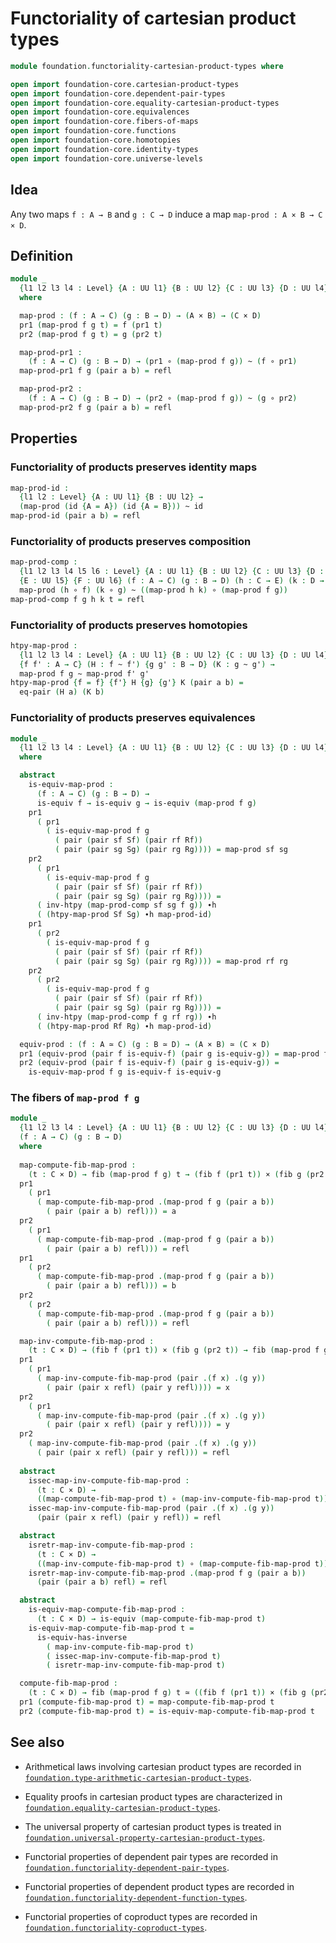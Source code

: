 #  Functoriality of cartesian product types

```agda
module foundation.functoriality-cartesian-product-types where

open import foundation-core.cartesian-product-types
open import foundation-core.dependent-pair-types
open import foundation-core.equality-cartesian-product-types
open import foundation-core.equivalences
open import foundation-core.fibers-of-maps
open import foundation-core.functions
open import foundation-core.homotopies
open import foundation-core.identity-types
open import foundation-core.universe-levels
```

## Idea

Any two maps `f : A → B` and `g : C → D` induce a map `map-prod : A × B → C × D`.

## Definition

```agda
module _
  {l1 l2 l3 l4 : Level} {A : UU l1} {B : UU l2} {C : UU l3} {D : UU l4}
  where

  map-prod : (f : A → C) (g : B → D) → (A × B) → (C × D)
  pr1 (map-prod f g t) = f (pr1 t)
  pr2 (map-prod f g t) = g (pr2 t)

  map-prod-pr1 :
    (f : A → C) (g : B → D) → (pr1 ∘ (map-prod f g)) ~ (f ∘ pr1)
  map-prod-pr1 f g (pair a b) = refl

  map-prod-pr2 :
    (f : A → C) (g : B → D) → (pr2 ∘ (map-prod f g)) ~ (g ∘ pr2)
  map-prod-pr2 f g (pair a b) = refl
```

## Properties

### Functoriality of products preserves identity maps

```agda
map-prod-id :
  {l1 l2 : Level} {A : UU l1} {B : UU l2} →
  (map-prod (id {A = A}) (id {A = B})) ~ id
map-prod-id (pair a b) = refl
```

### Functoriality of products preserves composition

```agda
map-prod-comp :
  {l1 l2 l3 l4 l5 l6 : Level} {A : UU l1} {B : UU l2} {C : UU l3} {D : UU l4}
  {E : UU l5} {F : UU l6} (f : A → C) (g : B → D) (h : C → E) (k : D → F) →
  map-prod (h ∘ f) (k ∘ g) ~ ((map-prod h k) ∘ (map-prod f g))
map-prod-comp f g h k t = refl
```

### Functoriality of products preserves homotopies

```agda
htpy-map-prod :
  {l1 l2 l3 l4 : Level} {A : UU l1} {B : UU l2} {C : UU l3} {D : UU l4}
  {f f' : A → C} (H : f ~ f') {g g' : B → D} (K : g ~ g') →
  map-prod f g ~ map-prod f' g'
htpy-map-prod {f = f} {f'} H {g} {g'} K (pair a b) =
  eq-pair (H a) (K b)
```

### Functoriality of products preserves equivalences

```agda
module _
  {l1 l2 l3 l4 : Level} {A : UU l1} {B : UU l2} {C : UU l3} {D : UU l4}
  where

  abstract
    is-equiv-map-prod :
      (f : A → C) (g : B → D) →
      is-equiv f → is-equiv g → is-equiv (map-prod f g)
    pr1
      ( pr1
        ( is-equiv-map-prod f g
          ( pair (pair sf Sf) (pair rf Rf))
          ( pair (pair sg Sg) (pair rg Rg)))) = map-prod sf sg
    pr2
      ( pr1
        ( is-equiv-map-prod f g
          ( pair (pair sf Sf) (pair rf Rf))
          ( pair (pair sg Sg) (pair rg Rg)))) =
      ( inv-htpy (map-prod-comp sf sg f g)) ∙h
      ( (htpy-map-prod Sf Sg) ∙h map-prod-id)
    pr1
      ( pr2
        ( is-equiv-map-prod f g
          ( pair (pair sf Sf) (pair rf Rf))
          ( pair (pair sg Sg) (pair rg Rg)))) = map-prod rf rg
    pr2
      ( pr2
        ( is-equiv-map-prod f g
          ( pair (pair sf Sf) (pair rf Rf))
          ( pair (pair sg Sg) (pair rg Rg)))) =
      ( inv-htpy (map-prod-comp f g rf rg)) ∙h
      ( (htpy-map-prod Rf Rg) ∙h map-prod-id)

  equiv-prod : (f : A ≃ C) (g : B ≃ D) → (A × B) ≃ (C × D)
  pr1 (equiv-prod (pair f is-equiv-f) (pair g is-equiv-g)) = map-prod f g
  pr2 (equiv-prod (pair f is-equiv-f) (pair g is-equiv-g)) =
    is-equiv-map-prod f g is-equiv-f is-equiv-g
```

### The fibers of `map-prod f g`

```agda
module _
  {l1 l2 l3 l4 : Level} {A : UU l1} {B : UU l2} {C : UU l3} {D : UU l4}
  (f : A → C) (g : B → D)
  where
  
  map-compute-fib-map-prod :
    (t : C × D) → fib (map-prod f g) t → (fib f (pr1 t)) × (fib g (pr2 t))
  pr1
    ( pr1
      ( map-compute-fib-map-prod .(map-prod f g (pair a b))
        ( pair (pair a b) refl))) = a
  pr2
    ( pr1
      ( map-compute-fib-map-prod .(map-prod f g (pair a b))
        ( pair (pair a b) refl))) = refl
  pr1
    ( pr2
      ( map-compute-fib-map-prod .(map-prod f g (pair a b))
        ( pair (pair a b) refl))) = b
  pr2
    ( pr2
      ( map-compute-fib-map-prod .(map-prod f g (pair a b))
        ( pair (pair a b) refl))) = refl

  map-inv-compute-fib-map-prod :
    (t : C × D) → (fib f (pr1 t)) × (fib g (pr2 t)) → fib (map-prod f g) t
  pr1
    ( pr1
      ( map-inv-compute-fib-map-prod (pair .(f x) .(g y))
        ( pair (pair x refl) (pair y refl)))) = x
  pr2
    ( pr1
      ( map-inv-compute-fib-map-prod (pair .(f x) .(g y))
        ( pair (pair x refl) (pair y refl)))) = y
  pr2
    ( map-inv-compute-fib-map-prod (pair .(f x) .(g y))
      ( pair (pair x refl) (pair y refl))) = refl
  
  abstract
    issec-map-inv-compute-fib-map-prod :
      (t : C × D) →
      ((map-compute-fib-map-prod t) ∘ (map-inv-compute-fib-map-prod t)) ~ id
    issec-map-inv-compute-fib-map-prod (pair .(f x) .(g y))
      (pair (pair x refl) (pair y refl)) = refl

  abstract
    isretr-map-inv-compute-fib-map-prod :
      (t : C × D) →
      ((map-inv-compute-fib-map-prod t) ∘ (map-compute-fib-map-prod t)) ~ id
    isretr-map-inv-compute-fib-map-prod .(map-prod f g (pair a b))
      (pair (pair a b) refl) = refl

  abstract
    is-equiv-map-compute-fib-map-prod :
      (t : C × D) → is-equiv (map-compute-fib-map-prod t)
    is-equiv-map-compute-fib-map-prod t =
      is-equiv-has-inverse
        ( map-inv-compute-fib-map-prod t)
        ( issec-map-inv-compute-fib-map-prod t)
        ( isretr-map-inv-compute-fib-map-prod t)

  compute-fib-map-prod :
    (t : C × D) → fib (map-prod f g) t ≃ ((fib f (pr1 t)) × (fib g (pr2 t)))
  pr1 (compute-fib-map-prod t) = map-compute-fib-map-prod t
  pr2 (compute-fib-map-prod t) = is-equiv-map-compute-fib-map-prod t
```

## See also

- Arithmetical laws involving cartesian product types are recorded in
  [`foundation.type-arithmetic-cartesian-product-types`](foundation.type-arithmetic-cartesian-product-types.md).
- Equality proofs in cartesian product types are characterized in
  [`foundation.equality-cartesian-product-types`](foundation.equality-cartesian-product-types.md).
- The universal property of cartesian product types is treated in
  [`foundation.universal-property-cartesian-product-types`](foundation.universal-property-cartesian-product-types.md).

- Functorial properties of dependent pair types are recorded in
  [`foundation.functoriality-dependent-pair-types`](foundation.functoriality-dependent-pair-types.md).
- Functorial properties of dependent product types are recorded in
  [`foundation.functoriality-dependent-function-types`](foundation.functoriality-dependent-function-types.md).
- Functorial properties of coproduct types are recorded in
  [`foundation.functoriality-coproduct-types`](foundation.functoriality-coproduct-types.md).
